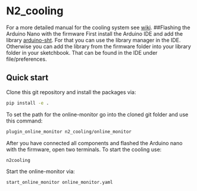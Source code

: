 # N2_cooling
For a more detailed manual for the cooling system see [wiki](https://github.com/SiLab-Bonn/n2_cooling/wiki/Manual-for-the-N2-cooling-system).
##Flashing the Arduino Nano with the firmware
First install the Arduino IDE and add the library [arduino-sht](https://www.arduinolibraries.info/libraries/arduino-sht). For that you can use the library manager in the IDE. Otherwise you can add the library from the firmware folder into your library folder in your sketchbook. That can be found in the IDE under file/preferences.
## Quick start
Clone this git repository and install the packages via:
```bash
pip install -e .
```
To set the path for the online-monitor go into the cloned git folder and use this command:
```bash
plugin_online_monitor n2_cooling/online_monitor
```
After you have connected all components and flashed the Arduino nano with the firmware, open two terminals. To start the cooling use:
```bash
n2cooling
```
Start the online-monitor via:
```bash
start_online_monitor online_monitor.yaml
```



